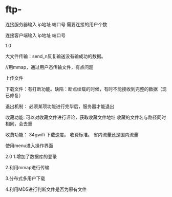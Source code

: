 # ftp-
连接服务器输入 ip地址 端口号 需要连接的用户个数

连接客户端输入 ip地址 端口号

1.0

大文件传输：send_n反复输送没有输成功的数据。

//用mmap，通过用户态传输文件，有点问题

上传文件

下载文件：有打断功能。缺陷：断点续载的时候，有时不能接收到完整的数据（现已修复）


退出机制：
必须某项功能进行完毕后，服务器才能退出

收藏功能:
可以对收藏文件进行评论，获取收藏文件地址   收藏的文件名与路径同时相同，会去重    

收费功能：
34gwifi
下载速度。
收费标准。
省内流量还是国内流量

使用menu进入操作界面

2.0
1.增加了数据库的登录

2.利用mmap进行传输

3.分布式多用户下载

4.利用MD5进行判断文件是否为原有文件
